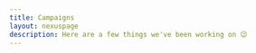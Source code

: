 ```yaml
---
title: Campaigns
layout: nexuspage
description: Here are a few things we've been working on 😉
---
```


